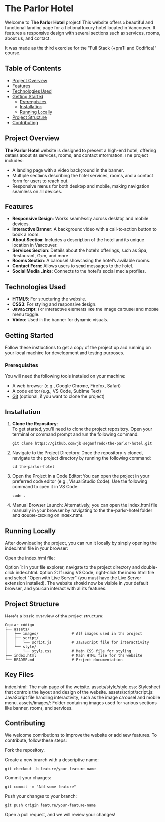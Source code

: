# The Parlor Hotel

Welcome to **The Parlor Hotel** project! This website offers a beautiful and functional landing page for a fictional luxury hotel located in Vancouver. It features a responsive design with several sections such as services, rooms, about us, and contact.

It was made as the third exercise for the "Full Stack (+praTi and Codifica)" course.

## Table of Contents

- [Project Overview](#project-overview)
- [Features](#features)
- [Technologies Used](#technologies-used)
- [Getting Started](#getting-started)
  - [Prerequisites](#prerequisites)
  - [Installation](#installation)
  - [Running Locally](#running-locally)
- [Project Structure](#project-structure)
- [Contributing](#contributing)

## Project Overview

**The Parlor Hotel** website is designed to present a high-end hotel, offering details about its services, rooms, and contact information. The project includes:

- A landing page with a video background in the banner.
- Multiple sections describing the hotel services, rooms, and a contact form for users to reach out.
- Responsive menus for both desktop and mobile, making navigation seamless on all devices.

## Features

- **Responsive Design**: Works seamlessly across desktop and mobile devices.
- **Interactive Banner**: A background video with a call-to-action button to book a room.
- **About Section**: Includes a description of the hotel and its unique location in Vancouver.
- **Services Section**: Details about the hotel’s offerings, such as Spa, Restaurant, Gym, and more.
- **Rooms Section**: A carousel showcasing the hotel’s available rooms.
- **Contact Form**: Allows users to send messages to the hotel.
- **Social Media Links**: Connects to the hotel's social media profiles.

## Technologies Used

- **HTML5**: For structuring the website.
- **CSS3**: For styling and responsive design.
- **JavaScript**: For interactive elements like the image carousel and mobile menu toggle.
- **Video**: Used in the banner for dynamic visuals.

## Getting Started

Follow these instructions to get a copy of the project up and running on your local machine for development and testing purposes.

### Prerequisites

You will need the following tools installed on your machine:

- A web browser (e.g., Google Chrome, Firefox, Safari)
- A code editor (e.g., VS Code, Sublime Text)
- [Git](https://git-scm.com/) (optional, if you want to clone the project)

## Installation

1. **Clone the Repository**:  
   To get started, you'll need to clone the project repository. Open your terminal or command prompt and run the following command:
   
       git clone https://github.com/jb-seganfredo/the-parlor-hotel.git

2. Navigate to the Project Directory:
Once the repository is cloned, navigate to the project directory by running the following command:

       cd the-parlor-hotel

3. Open the Project in a Code Editor:
You can open the project in your preferred code editor (e.g., Visual Studio Code). Use the following command to open it in VS Code:

       code .

4. Manual Browser Launch:
Alternatively, you can open the index.html file manually in your browser by navigating to the the-parlor-hotel folder and double-clicking on index.html.

## Running Locally
After downloading the project, you can run it locally by simply opening the index.html file in your browser:

Open the index.html file:

Option 1: In your file explorer, navigate to the project directory and double-click index.html.
Option 2: If using VS Code, right-click the index.html file and select "Open with Live Server" (you must have the Live Server extension installed).
The website should now be visible in your default browser, and you can interact with all its features.

## Project Structure
Here's a basic overview of the project structure:

    Copiar código
    ├── assets/
    │   ├── images/               # All images used in the project
    │   ├── script/
    │   │   └── script.js         # JavaScript file for interactivity
    │   └── style/
    │       └── style.css         # Main CSS file for styling
    ├── index.html                # Main HTML file for the website
    └── README.md                 # Project documentation

## Key Files

index.html: The main page of the website.
assets/style/style.css: Stylesheet that controls the layout and design of the website.
assets/script/script.js: JavaScript file handling interactivity, such as the image carousel and mobile menu.
assets/images/: Folder containing images used for various sections like banner, rooms, and services.

## Contributing
We welcome contributions to improve the website or add new features. To contribute, follow these steps:

Fork the repository.

Create a new branch with a descriptive name:

    git checkout -b feature/your-feature-name
 
Commit your changes:

    git commit -m "Add some feature"

Push your changes to your branch:

    git push origin feature/your-feature-name

Open a pull request, and we will review your changes!
